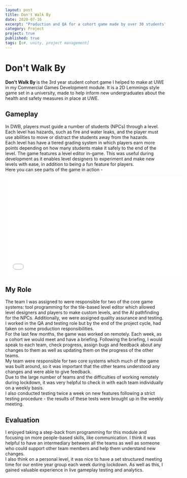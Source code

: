 ```yaml
---
layout: post
title: Don't Walk By
date: 2020-07-16
excerpt: "Production and QA for a cohort game made by over 30 students"
category: Project   
project: true
published: true
tags: [c#, unity, project management]
---
```


# Don't Walk By
<b>Don't Walk By </B> is the 3rd year student cohort game I helped to make at UWE in my Commercial Games Development module. It is a 2D Lemmings style game set in a university, made to help inform new undergraduates about the health and safety measures in place at UWE.

## Gameplay

In DWB, players must guide a number of students (NPCs) through a level. Each level has hazards, such as fire and water leaks, and the player must use abilities to move or distract the students away from the hazards.  <br>
Each level has have a tiered grading system in which players earn more points depending on how many students make it safely to the end of the level.
The game features a level editor in-game. This was useful during development as it enables level designers to experiment and make new levels with ease, in addition to being a fun feature for players.
<br>Here you can see parts of the game in action - 
<iframe width="560" height="315" src="//www.youtube.com/embed/V5E-yYIlfPo" frameborder="0"> </iframe>

## My Role

The team I was assigned to were responsible for two of the core game systems: tool programming for the tile-based level editor which allowed level designers and players to make custom levels, and the AI pathfinding for the NPCs. Additionally, we were assigned quality assurance and testing. <br>
I worked in the QA and testing role but by the end of the project cycle, had taken on some production responsibilities. 
<br>For the last few months, the game was worked on remotely. Each week, as a cohort we would meet and have a briefing. Following the briefing, I would speak to each team, check progress, assign bugs and feedback about any changes to them as well as updating them on the progress of the other teams. <br>
My team were responsible for two core systems which much of the game was built around, so it was important that the other teams understood any changes and were able to give feedback. <br>
Due to the large number of teams and the difficulties of working remotely during lockdown, it was very helpful to check in with each team individually on a weekly basis. <br>
I also conducted testing twice a week on new features following a strict testing procedure - the results of these tests were brought up in the weekly meeting.

## Evaluation

I enjoyed taking a step-back from programming for this module and focusing on more people-based skills, like communication. I think it was helpful to have an intermediary between all the teams as well as someone who could support other team members and help them understand new changes. <br>I also think on a personal level, it was nice to have a set structured meeting time for our entire year group each week during lockdown. As well as this, I gained valuable experience in live gameplay testing and analytics.